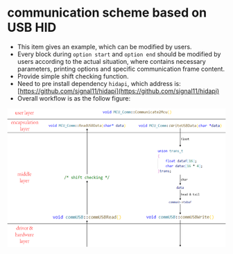 # communication scheme based on USB HID    
* This item gives an example, which can be modified by users.      
* Every block during `option start` and `option end` should be modified by users according to the actual situation, where contains necessary parameters, printing options and specific communication frame content.
* Provide simple shift checking function.    
* Need to pre install dependency `hidapi`, which address is:    
 [https://github.com/signal11/hidapi](https://github.com/signal11/hidapi)
* Overall workflow is as the follow figure:      

<div align=center>
  <img width="640" height="320" src="workflow.png">
</div>

